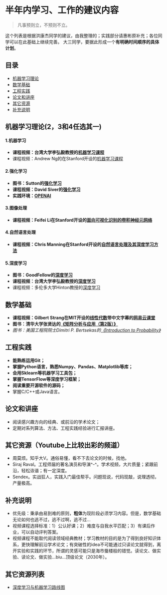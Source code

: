 ﻿
# 半年内学习、工作的建议内容

> 凡事预则立，不预则不立。

这个列表是根据洪康杰同学的建议，由我整理的；实践部分请惠彬原补充；各位同学可以在此基础上继续完善。
大三同学，要据此形成一个**有明确时间顺序的具体计划**。

## 目录
* [机器学习理论](###机器学习理论)
* [数学基础](###数学基础)
* [工程实践](###工程实践)
* [论文和讲座](###论文和讲座)
* [其它资源](###其它资源)
* [补充说明](###补充说明)

## 机器学习理论(2，3和4任选其一)
#### 1.机器学习	
+ **课程视频：台湾大学李弘毅教授的[机器学习课程](https://www.youtube.com/watch?v=fegAeph9UaA&list=PLJV_el3uVTsPy9oCRY30oBPNLCo89yu49)**
+ 课程视频：Andrew Ng的在Stanford开设的[机器学习课程](https://www.youtube.com/watch?v=UzxYlbK2c7E&list=PLA89DCFA6ADACE599)

#### 2.强化学习
+ **图书：Sutton的[强化学习](http://incompleteideas.net/sutton/book/the-book.html)**
+ **课程视频：David Siver的[强化学习](https://www.youtube.com/watch?v=2pWv7GOvuf0&list=PL7-jPKtc4r78-wCZcQn5IqyuWhBZ8fOxT)**
+ **实践环境：[OPENAI](https://openai.com/)**

#### 3.图像处理
+ **课程视频：Feifei Li在Stanford开设的[面向可视化识别的卷积神经元网络](http://cs231n.stanford.edu/)**

#### 4.自然语言处理
+ **课程视频：Chris Manning在Stanford开设的[自然语言处理及其深度学习方法](http://web.stanford.edu/class/cs224n/)**

#### 5.深度学习
+ **图书：GoodFellow的[深度学习](http://www.deeplearningbook.org/)**
+ **课程视频：台湾大学李弘毅教授的[深度学习](https://www.youtube.com/watch?v=IzHoNwlCGnE&list=PLJV_el3uVTsPMxPbjeX7PicgWbY7F8wW9)**
+ 课程视频：多伦多大学Hinton教授的[深度学习](https://www.youtube.com/watch?v=cbeTc-Urqak&list=PLoRl3Ht4JOcdU872GhiYWf6jwrk_SNhz9)

## 数学基础	
+ **课程视频：Gilbert Strang在MIT开设的[线性代数](https://www.youtube.com/watch?v=ZK3O402wf1c&list=PL49CF3715CB9EF31D)带中文字幕的[网易云课堂](http://open.163.com/special/opencourse/daishu.html)**
+ **图书：清华大学张贤达的[《矩阵分析与应用（第2版）》](https://item.jd.com/11367945.html)**
+ *图书：美国工程院院士Dimitri P. Bertsekas的[《Introduction to Probability》](https://item.jd.com/11842157.html)*

## 工程实践
+ **能熟练运用Git；**
+ **掌握Python语言，熟悉Numpy、Pandas、Matplotlib等库；**
+ **会用Sklearn等机器学习工具包；**
+ **掌握TensorFlow等深度学习框架；**
+ **阅读重要开源软件的源码；**
+ 掌握C/C++或Java语言。

## 论文和讲座
+ 阅读感兴趣方向的经典、或前沿的学术论文；
+ 定期对系列算法、方法、工程实践经验进行汇报讲座。

## 其它资源（Youtube上比较出彩的频道）
+ 周莫烦。知乎大V。通俗易懂，看不下去论文的时候，找他。
+ Siraj Raval。工程师届的著名演员和导演^-^。学术视频，大片质量；紧跟前沿，轻松诙谐；有一定深度。
+ Sendex。实战狂人，实践入门最佳帮手。问题现说，代码现敲，说理透彻，产量极高。

## 补充说明
+ 优先级：秉承由易到难的原则，**粗体**为现阶段必须学习内容。但是，数学基础无论如何也逃不过，逃不过啊，逃不过...
+ 视频课程选择标准：1）公认好课；2）难度与自我水平匹配；3）有课后作业，可以自动评判答案。
+ 视频课程不能取代阅读领域经典教材；学习教材的目的是为了得到良好知识体系，更快理解前沿学术论文；有突破性的idea不可能通过只读论文就得到，离开实验和实践的环节，所谓的灵感可能只是海市蜃楼般的错觉。读论文、做实验、读论文、做实验...biu...顶级论文（2030年）。

## 其它资源列表
+ [深度学习与机器学习路线图](https://github.com/SherlockLiao/Roadmap-of-DL-and-ML/blob/master/README_cn.md)
